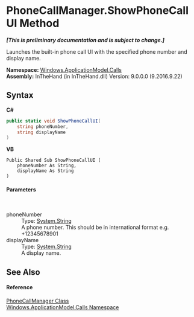 # PhoneCallManager.ShowPhoneCallUI Method 
 _**\[This is preliminary documentation and is subject to change.\]**_

Launches the built-in phone call UI with the specified phone number and display name.

**Namespace:**&nbsp;<a href="N_Windows_ApplicationModel_Calls">Windows.ApplicationModel.Calls</a><br />**Assembly:**&nbsp;InTheHand (in InTheHand.dll) Version: 9.0.0.0 (9.2016.9.22)

## Syntax

**C#**<br />
``` C#
public static void ShowPhoneCallUI(
	string phoneNumber,
	string displayName
)
```

**VB**<br />
``` VB
Public Shared Sub ShowPhoneCallUI ( 
	phoneNumber As String,
	displayName As String
)
```


#### Parameters
&nbsp;<dl><dt>phoneNumber</dt><dd>Type: <a href="http://msdn2.microsoft.com/en-us/library/s1wwdcbf" target="_blank">System.String</a><br />A phone number. This should be in international format e.g. +12345678901</dd><dt>displayName</dt><dd>Type: <a href="http://msdn2.microsoft.com/en-us/library/s1wwdcbf" target="_blank">System.String</a><br />A display name.</dd></dl>

## See Also


#### Reference
<a href="T_Windows_ApplicationModel_Calls_PhoneCallManager">PhoneCallManager Class</a><br /><a href="N_Windows_ApplicationModel_Calls">Windows.ApplicationModel.Calls Namespace</a><br />